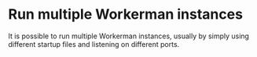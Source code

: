 # Run multiple Workerman instances

It is possible to run multiple Workerman instances, usually by simply using different startup files and listening on different ports.
